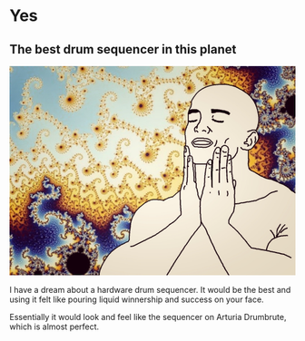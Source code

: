 # Yes
## The best drum sequencer in this planet

![Yes](https://github.com/MURTOMAASORTAJA/Yes/blob/main/readme.jpg?raw=true)

I have a dream about a hardware drum sequencer. It would be the best and using it felt like pouring liquid winnership and success on your face.

Essentially it would look and feel like the sequencer on Arturia Drumbrute, which is almost perfect.
